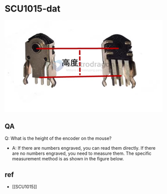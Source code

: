 
# SCU1015-dat


![](2024-10-04-17-50-21.png)

## QA 

Q: What is the height of the encoder on the mouse?
- A: If there are numbers engraved, you can read them directly. If there are no numbers engraved, you need to measure them. The specific measurement method is as shown in the figure below.


## ref 

- [[SCU1015]]